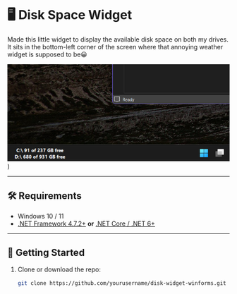 # 🖥️ Disk Space Widget

Made this little widget to display the available disk space on both my drives.  It sits in the bottom-left corner of the screen where that annoying weather widget is supposed to be😀

![Screenshot](https://github.com/tabrezakhtar/taskbar-widget/blob/master/Screenshot.png))

---

## 🛠 Requirements

- Windows 10 / 11
- [.NET Framework 4.7.2+](https://dotnet.microsoft.com/en-us/download/dotnet-framework) **or** [.NET Core / .NET 6+](https://dotnet.microsoft.com/en-us/download/dotnet)

---

## 🚀 Getting Started

1. Clone or download the repo:

   ```bash
   git clone https://github.com/yourusername/disk-widget-winforms.git
